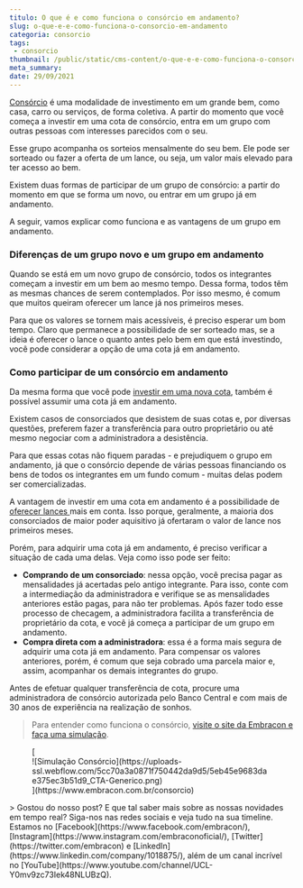 ```yaml
---
titulo: O que é e como funciona o consórcio em andamento?
slug: o-que-e-e-como-funciona-o-consorcio-em-andamento
categoria: consorcio
tags:
 - consorcio
thumbnail: /public/static/cms-content/o-que-e-e-como-funciona-o-consorcio-em-andamento.png
meta_summary: 
date: 29/09/2021
---
```

[Consórcio](https://www.embracon.com.br/conhecaoconsorcio/o-que-e-consorcio) é uma modalidade de investimento em um grande bem, como casa, carro ou serviços, de forma coletiva. A partir do momento que você começa a investir em uma cota de consórcio, entra em um grupo com outras pessoas com interesses parecidos com o seu.

Esse grupo acompanha os sorteios mensalmente do seu bem. Ele pode ser sorteado ou fazer a oferta de um lance, ou seja, um valor mais elevado para ter acesso ao bem.

Existem duas formas de participar de um grupo de consórcio: a partir do momento em que se forma um novo, ou entrar em um grupo já em andamento.

A seguir, vamos explicar como funciona e as vantagens de um grupo em andamento.

### Diferenças de um grupo novo e um grupo em andamento

Quando se está em um novo grupo de consórcio, todos os integrantes começam a investir em um bem ao mesmo tempo. Dessa forma, todos têm as mesmas chances de serem contemplados. Por isso mesmo, é comum que muitos queiram oferecer um lance já nos primeiros meses.

Para que os valores se tornem mais acessíveis, é preciso esperar um bom tempo. Claro que permanece a possibilidade de ser sorteado mas, se a ideia é oferecer o lance o quanto antes pelo bem em que está investindo, você pode considerar a opção de uma cota já em andamento.

### Como participar de um consórcio em andamento

Da mesma forma que você pode [investir em uma nova cota](https://www.embracon.com.br/conhecaoconsorcio/o-que-e-a-cota-de-consorcio), também é possível assumir uma cota já em andamento.

Existem casos de consorciados que desistem de suas cotas e, por diversas questões, preferem fazer a transferência para outro proprietário ou até mesmo negociar com a administradora a desistência.

Para que essas cotas não fiquem paradas - e prejudiquem o grupo em andamento, já que o consórcio depende de várias pessoas financiando os bens de todos os integrantes em um fundo comum - muitas delas podem ser comercializadas.

A vantagem de investir em uma cota em andamento é a possibilidade de [oferecer lances ](https://www.embracon.com.br/conhecaoconsorcio/o-que-e-o-lance)mais em conta. Isso porque, geralmente, a maioria dos consorciados de maior poder aquisitivo já ofertaram o valor de lance nos primeiros meses.

Porém, para adquirir uma cota já em andamento, é preciso verificar a situação de cada uma delas. Veja como isso pode ser feito:

- **Comprando de um consorciado**: nessa opção, você precisa pagar as mensalidades já acertadas pelo antigo integrante. Para isso, conte com a intermediação da administradora e verifique se as mensalidades anteriores estão pagas, para não ter problemas. Após fazer todo esse processo de checagem, a administradora facilita a transferência de proprietário da cota, e você já começa a participar de um grupo em andamento.
- **Compra direta com a administradora**: essa é a forma mais segura de adquirir uma cota já em andamento. Para compensar os valores anteriores, porém, é comum que seja cobrado uma parcela maior e, assim, acompanhar os demais integrantes do grupo.

  
Antes de efetuar qualquer transferência de cota, procure uma administradora de consórcio autorizada pelo Banco Central e com mais de 30 anos de experiência na realização de sonhos.

> Para entender como funciona o consórcio, [visite o site da Embracon e faça uma simulação](https://www.embracon.com.br/).

<figure class="w-richtext-figure-type-image w-richtext-align-center">[<div>![Simulação Consórcio](https://uploads-ssl.webflow.com/5cc70a3a0871f750442da9d5/5eb45e9683dae375ec3b51d9_CTA-Generico.png)</div>](https://www.embracon.com.br/consorcio)</figure>> Gostou do nosso post? E que tal saber mais sobre as nossas novidades em tempo real? Siga-nos nas redes sociais e veja tudo na sua timeline. Estamos no [Facebook](https://www.facebook.com/embracon/), [Instagram](https://www.instagram.com/embraconoficial/), [Twitter](https://twitter.com/embracon) e [LinkedIn](https://www.linkedin.com/company/1018875/), além de um canal incrível no [YouTube](https://www.youtube.com/channel/UCL-Y0mv9zc73Iek48NLUBzQ).
